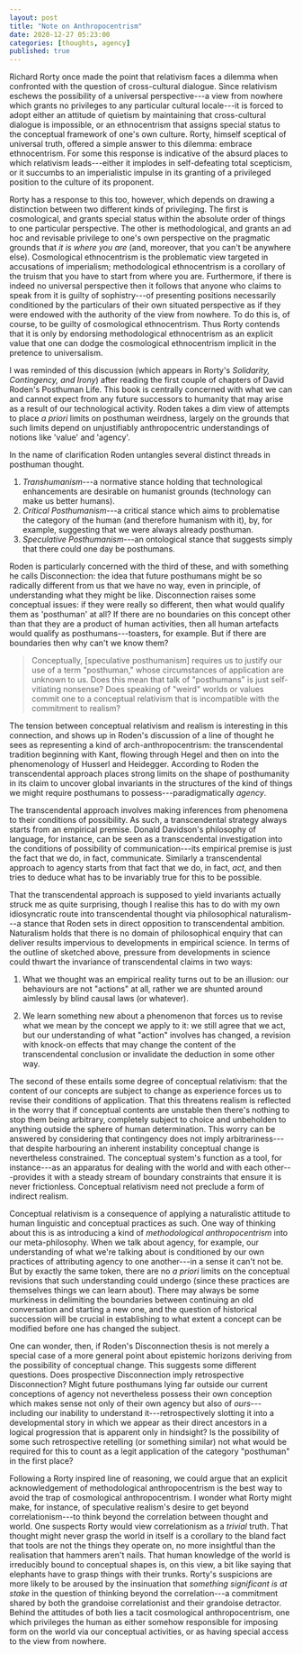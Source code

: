 ```yaml
---
layout: post
title: "Note on Anthropocentrism"
date: 2020-12-27 05:23:00
categories: [thoughts, agency]
published: true
---
```


Richard Rorty once made the point that relativism faces a dilemma when confronted with the question of cross-cultural dialogue. Since relativism eschews the possibility of a universal perspective---a view from nowhere which grants no privileges to any particular cultural locale---it is forced to adopt either an attitude of quietism by maintaining that cross-cultural dialogue is impossible, or an ethnocentrism that assigns special status to the conceptual framework of one's own culture. Rorty, himself sceptical of universal truth, offered a simple answer to this dilemma: embrace ethnocentrism. For some this response is indicative of the absurd places to which relativism leads---either it implodes in self-defeating total scepticism, or it succumbs to an imperialistic impulse in its granting of a privileged position to the culture of its proponent.

Rorty has a response to this too, however, which depends on drawing a distinction between two different kinds of privileging. The first is cosmological, and grants special status within the absolute order of things to one particular perspective. The other is methodological, and grants an ad hoc and revisable privilege to one's own perspective on the pragmatic grounds that _it is where you are_ (and, moreover, that you can't be anywhere else). Cosmological ethnocentrism is the problematic view targeted in accusations of imperialism; methodological ethnocentrism is a corollary of the truism that you have to start from where you are. Furthermore, if there is indeed no universal perspective then it follows that anyone who claims to speak from it is guilty of sophistry---of presenting positions necessarily conditioned by the particulars of their own situated perspective as if they were endowed with the authority of the view from nowhere. To do this is, of course, to be guilty of cosmological ethnocentrism. Thus Rorty contends that it is only by endorsing methodological ethnocentrism as an explicit value that one can dodge the cosmological ethnocentrism implicit in the pretence to universalism.

I was reminded of this discussion (which appears in Rorty's _Solidarity, Contingency, and Irony_) after reading the first couple of chapters of David Roden's Posthuman Life. This book is centrally concerned with what we can and cannot expect from any future successors to humanity that may arise as a result of our technological activity. Roden takes a dim view of attempts to place _a priori_ limits on posthuman weirdness, largely on the grounds that such limits depend on unjustifiably anthropocentric understandings of notions like 'value' and 'agency'.

In the name of clarification Roden untangles several distinct threads in posthuman thought.

1. _Transhumanism_---a normative stance holding that technological enhancements are desirable on humanist grounds (technology can make us better humans).
2. _Critical Posthumanism_---a critical stance which aims to problematise the category of the human (and therefore humanism with it), by, for example, suggesting that we were always already posthuman.
3. _Speculative Posthumanism_---an ontological stance that suggests simply that there could one day be posthumans.

Roden is particularly concerned with the third of these, and with something he calls Disconnection: the idea that future posthumans might be so radically different from us that we have no way, even in principle, of understanding what they might be like. Disconnection raises some conceptual issues: if they were really so different, then what would qualify them as 'posthuman' at all? If there are no boundaries on this concept other than that they are a product of human activities, then all human artefacts would qualify as posthumans---toasters, for example. But if there are boundaries then why can't we know them?

> Conceptually, [speculative posthumanism] requires us to justify our use of a term "posthuman," whose circumstances of application are unknown to us. Does this mean that talk of "posthumans" is just self-vitiating nonsense? Does speaking of "weird" worlds or values commit one to a conceptual relativism that is incompatible with the commitment to realism?

The tension between conceptual relativism and realism is interesting in this connection, and shows up in Roden's discussion of a line of thought he sees as representing a kind of arch-anthropocentrism: the transcendental tradition beginning with Kant, flowing through Hegel and then on into the phenomenology of Husserl and Heidegger. According to Roden the transcendental approach places strong limits on the shape of posthumanity in its claim to uncover global invariants in the structures of the kind of things we might require posthumans to possess---paradigmatically _agency_.

The transcendental approach involves making inferences from phenomena to their conditions of possibility. As such, a transcendental strategy always starts from an empirical premise. Donald Davidson's philosophy of language, for instance, can be seen as a transcendental investigation into the conditions of possibility of communication---its empirical premise is just the fact that we do, in fact, communicate. Similarly a transcendental approach to agency starts from that fact that we do, in fact, _act_, and then tries to deduce what has to be invariably true for this to be possible.

That the transcendental approach is supposed to yield invariants actually struck me as quite surprising, though I realise this has to do with my own idiosyncratic route into transcendental thought via philosophical naturalism---a stance that Roden sets in direct opposition to transcendental ambition. Naturalism holds that there is no domain of philosophical enquiry that can deliver results impervious to developments in empirical science. In terms of the outline of sketched above, pressure from developments in science could thwart the invariance of transcendental claims in two ways:

1. What we thought was an empirical reality turns out to be an illusion: our behaviours are not "actions" at all, rather we are shunted around aimlessly by blind causal laws (or whatever).

2. We learn something new about a phenomenon that forces us to revise what we mean by the concept we apply to it: we still agree that we act, but our understanding of what "action" involves has changed, a revision with knock-on effects that may change the content of the transcendental conclusion or invalidate the deduction in some other way.

The second of these entails some degree of conceptual relativism: that the content of our concepts are subject to change as experience forces us to revise their conditions of application. That this threatens realism is reflected in the worry that if conceptual contents are unstable then there's nothing to stop them being arbitrary, completely subject to choice and unbeholden to anything outside the sphere of human determination. This worry can be answered by considering that contingency does not imply arbitrariness---that despite harbouring an inherent instability conceptual change is nevertheless constrained. The conceptual system's function as a tool, for instance---as an apparatus for dealing with the world and with each other---provides it with a steady stream of boundary constraints that ensure it is never frictionless. Conceptual relativism need not preclude a form of indirect realism.

Conceptual relativism is a consequence of applying a naturalistic attitude to human linguistic and conceptual practices as such. One way of thinking about this is as introducing a kind of _methodological anthropocentrism_ into our meta-philosophy. When we talk about agency, for example, our understanding of what we're talking about is conditioned by our own practices of attributing agency to one another---in a sense it can't not be. But by exactly the same token, there are no _a priori_ limits on the conceptual revisions that such understanding could undergo (since these practices are themselves things we can learn about). There may always be some murkiness in delimiting the boundaries between continuing an old conversation and starting a new one, and the question of historical succession will be crucial in establishing to what extent a concept can be modified before one has changed the subject.

One can wonder, then, if Roden's Disconnection thesis is not merely a special case of a more general point about epistemic horizons deriving from the possibility of conceptual change. This suggests some different questions. Does prospective Disconnection imply retrospective Disconnection? Might future posthumans lying far outside our current conceptions of agency not nevertheless possess their own conception which makes sense not only of their own agency but also of _ours_---including our inability to understand it---retrospectively slotting it into a developmental story in which we appear as their direct ancestors in a logical progression that is apparent only in hindsight? Is the possibility of some such retrospective retelling (or something similar) not what would be required for this to count as a legit application of the category "posthuman" in the first place?

Following a Rorty inspired line of reasoning, we could argue that an explicit acknowledgement of methodological anthropocentrism is the best way to avoid the trap of cosmological anthropocentrism. I wonder what Rorty might make, for instance, of speculative realism's desire to get beyond correlationism---to think beyond the correlation between thought and world. One suspects Rorty would view correlationism as a _trivial_ truth. That thought might never grasp the world in itself is a corollary to the bland fact that tools are not the things they operate on, no more insightful than the realisation that hammers aren't nails. That human knowledge of the world is irreducibly bound to conceptual shapes is, on this view, a bit like saying that elephants have to grasp things with their trunks. Rorty's suspicions are more likely to be aroused by the insinuation that _something significant is at stake_ in the question of thinking beyond the correlation---a commitment shared by both the grandoise correlationist and their grandoise detractor. Behind the attitudes of both lies a tacit cosmological anthropocentrism, one which privileges the human as either somehow responsible for imposing form on the world via our conceptual activities, or as having special access to the view from nowhere.
